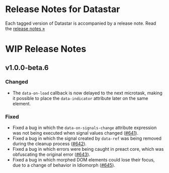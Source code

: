 # Release Notes for Datastar

Each tagged version of Datastar is accompanied by a release note. Read the [release notes »](https://github.com/starfederation/datastar/releases)

# WIP Release Notes

## v1.0.0-beta.6

### Changed

- The `data-on-load` callback is now delayed to the next microtask, making it possible to place the `data-indicator` attribute later on the same element.

### Fixed

- Fixed a bug in which the `data-on-signals-change` attribute expression was not being executed when signal values changed ([#641](https://github.com/starfederation/datastar/issues/641)).
- Fixed a bug in which the signal created by `data-ref` was being removed during the cleanup process ([#642](https://github.com/starfederation/datastar/issues/642)).
- Fixed a bug in which errors were being caught in preact core, which was obfuscating the original error ([#643](https://github.com/starfederation/datastar/issues/643)).
- Fixed a bug in which morphed DOM elements could lose their focus, due to a change of behavior in Idiomorph ([#645](https://github.com/starfederation/datastar/issues/645)).
